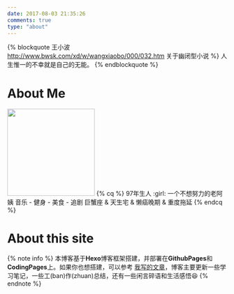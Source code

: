 ```yaml
---
date: 2017-08-03 21:35:26
comments: true
type: "about"
---
```


{% blockquote 王小波 http://www.bwsk.com/xd/w/wangxiaobo/000/032.htm 关于幽闭型小说 %}
人生惟一的不幸就是自己的无能。
{% endblockquote %}

# About Me #

<img src="https://i.loli.net/2020/08/01/2WpFPRzbawuXsmM.png" width="200" height="200">
{% cq %}
97年生人 :girl:
一个不想努力的老阿姨
音乐 - 健身 - 美食 - 追剧
巨蟹座 & 天生宅 & 懒癌晚期 & 重度拖延
{% endcq %}

# About this site #

{% note info %}
本博客基于**Hexo**博客框架搭建，并部署在**GithubPages**和**CodingPages**上。如果你也想搭建，可以参考 [我写的文章](http://jmyblog.top/Hexo-GithubPages-CodingPages%E6%90%AD%E5%BB%BA%E8%87%AA%E5%B7%B1%E7%9A%84%E4%B8%AA%E4%BA%BA%E5%8D%9A%E5%AE%A2/#more)，博客主要更新一些学习笔记，一些工(ban)作(zhuan)总结，还有一些闲言碎语和生活感悟:laughing:
{% endnote %}